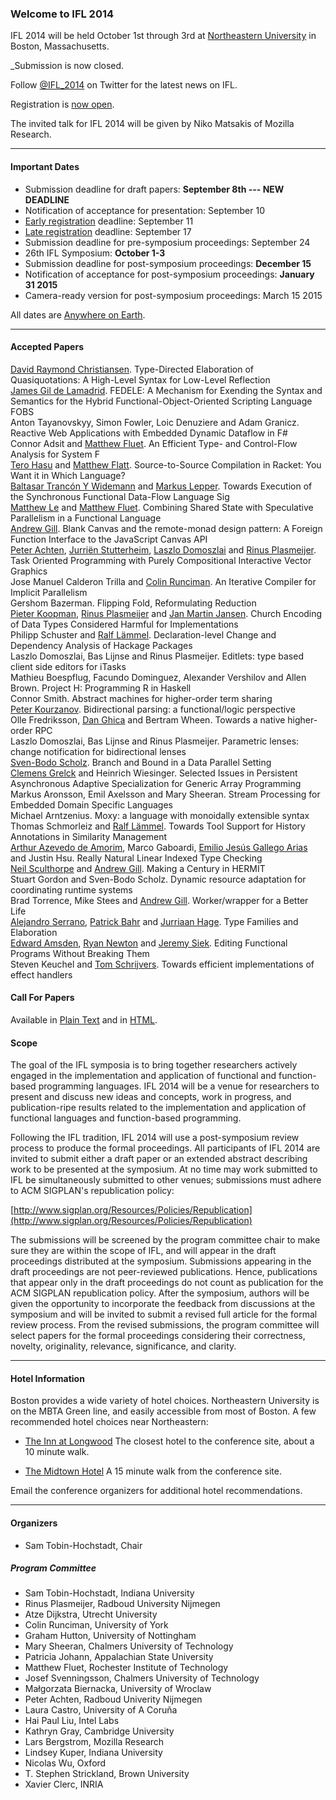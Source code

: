 ### Welcome to IFL 2014

IFL 2014 will be held October 1st through 3rd at [Northeastern University](http://www.northeastern.edu) in Boston, Massachusetts.

_Submission is now closed.

Follow [@IFL_2014](https://twitter.com/IFL_2014) on Twitter for the latest news on IFL.

Registration is [now open](http://www.eventbrite.com/e/ifl-2014-tickets-12628406905). 

The invited talk for IFL 2014 will be given by Niko Matsakis of Mozilla Research.

***

#### Important Dates

* Submission deadline for draft papers:                      **September 8th --- NEW DEADLINE**
* Notification of acceptance for presentation:               September 10
* [Early registration](http://www.eventbrite.com/e/ifl-2014-tickets-12628406905) deadline:                               September 11
* [Late registration](http://www.eventbrite.com/e/ifl-2014-tickets-12628406905) deadline:                                September 17 
* Submission deadline for pre-symposium proceedings:         September 24
* 26th IFL Symposium:                                        **October 1-3** 
* Submission deadline for post-symposium proceedings:        **December 15**
* Notification of acceptance for post-symposium proceedings: **January  31 2015**
* Camera-ready version for post-symposium proceedings:       March    15 2015 

All dates are [Anywhere on Earth](http://en.wikipedia.org/wiki/Anywhere_on_Earth).

***

#### Accepted Papers

<div class="paper"><span class="authors"><a href="http://www.itu.dk/people/drc/">David Raymond Christiansen</a>. </span><span class="title">Type-Directed Elaboration of Quasiquotations: A High-Level Syntax for Low-Level Reflection</span></div><div class="paper"><span class="authors"><a href="http://www.cs.bowiestate.edu/~gildelam">James Gil de Lamadrid</a>. </span><span class="title">FEDELE: A Mechanism for Exending the Syntax and Semantics for the Hybrid Functional-Object-Oriented Scripting Language FOBS</span></div><div class="paper"><span class="authors"><span>Anton Tayanovskyy, Simon Fowler, Loic Denuziere and Adam Granicz</span>. </span><span class="title">Reactive Web Applications with Embedded Dynamic Dataflow in F#</span></div><div class="paper"><span class="authors"><span>Connor Adsit and <a href="http://www.cs.rit.edu/~mtf/">Matthew Fluet</a></span>. </span><span class="title">An Efficient Type- and Control-Flow Analysis for System F</span></div><div class="paper"><span class="authors"><span><a href="http://www.ii.uib.no/~tero/">Tero Hasu</a> and <a href="http://www.cs.utah.edu/~mflatt/">Matthew Flatt</a></span>. </span><span class="title">Source-to-Source Compilation in Racket: You Want it in Which Language?</span></div><div class="paper"><span class="authors"><span><a href="http://www.tu-ilmenau.de/psc">Baltasar Trancón Y Widemann</a> and <a href="http://markuslepper.eu">Markus Lepper</a></span>. </span><span class="title">Towards Execution of the Synchronous Functional Data-Flow Language Sig</span></div><div class="paper"><span class="authors"><span><a href="http://people.rit.edu/~ml9951/">Matthew Le</a> and <a href="http://www.cs.rit.edu/~mtf/">Matthew Fluet</a></span>. </span><span class="title">Combining Shared State with Speculative Parallelism in a Functional Language</span></div><div class="paper"><span class="authors"><a href="http://www.ittc.ku.edu/~andygill/">Andrew Gill</a>. </span><span class="title">Blank Canvas and the remote-monad design pattern: A Foreign Function Interface to the JavaScript Canvas API</span></div><div class="paper"><span class="authors"><span><a href="http://www.cs.ru.nl/P.Achten/">Peter Achten</a>, <a href="http://www.cs.ru.nl/">Jurriën Stutterheim</a>, <a href="http://people.inf.elte.hu/dlacko/">Laszlo Domoszlai</a> and <a href="http://www.niii.ru.nl/~rinus/">Rinus Plasmeijer</a></span>. </span><span class="title">Task Oriented Programming with Purely Compositional Interactive Vector Graphics</span></div><div class="paper"><span class="authors"><span>Jose Manuel Calderon Trilla and <a href="http://www-users.cs.york.ac.uk/~colin/">Colin Runciman</a></span>. </span><span class="title">An Iterative Compiler for Implicit Parallelism</span></div><div class="paper"><span class="authors">Gershom Bazerman. </span><span class="title">Flipping Fold, Reformulating Reduction</span></div><div class="paper"><span class="authors"><span><a href="http://www.cs.ru.nl/~pieter">Pieter Koopman</a>, <a href="http://www.niii.ru.nl/~rinus/">Rinus Plasmeijer</a> and <a href="http://www.nlda-tw.nl/janmartin">Jan Martin Jansen</a></span>. </span><span class="title">Church Encoding of Data Types Considered Harmful for Implementations</span></div><div class="paper"><span class="authors"><span>Philipp Schuster and <a href="http://softlang.wikidot.com/rlaemmel:home">Ralf Lämmel</a></span>. </span><span class="title">Declaration-level Change and Dependency Analysis of Hackage Packages</span></div><div class="paper"><span class="authors"><span>Laszlo Domoszlai, Bas Lijnse and Rinus Plasmeijer</span>. </span><span class="title">Editlets: type based client side editors for iTasks</span></div><div class="paper"><span class="authors"><span>Mathieu Boespflug, Facundo Dominguez, Alexander Vershilov and Allen Brown</span>. </span><span class="title">Project H: Programming R in Haskell</span></div><div class="paper"><span class="authors">Connor Smith. </span><span class="title">Abstract machines for higher-order term sharing</span></div><div class="paper"><span class="authors"><a href="https://www.linkedin.com/profile/view?id=11627962">Peter Kourzanov</a>. </span><span class="title">Bidirectional parsing: a functional/logic perspective</span></div><div class="paper"><span class="authors"><span>Olle Fredriksson, <a href="http://www.cs.bham.ac.uk/~drg">Dan Ghica</a> and Bertram Wheen</span>. </span><span class="title">Towards a native higher-order RPC</span></div><div class="paper"><span class="authors"><span>Laszlo Domoszlai, Bas Lijnse and Rinus Plasmeijer</span>. </span><span class="title">Parametric lenses: change notification for bidirectional lenses</span></div><div class="paper"><span class="authors"><a href="http://www.macs.hw.ac.uk/~sbs/">Sven-Bodo Scholz</a>. </span><span class="title">Branch and Bound in a Data Parallel Setting</span></div><div class="paper"><span class="authors"><span><a href="http://www.science.uva.nl/~grelck">Clemens Grelck</a> and Heinrich Wiesinger</span>. </span><span class="title">Selected Issues in  Persistent Asynchronous Adaptive Specialization for Generic Array Programming</span></div><div class="paper"><span class="authors"><span>Markus Aronsson, Emil Axelsson and Mary Sheeran</span>. </span><span class="title">Stream Processing for Embedded Domain Specific Languages</span></div><div class="paper"><span class="authors">Michael Arntzenius. </span><span class="title">Moxy: a language with monoidally extensible syntax</span></div><div class="paper"><span class="authors"><span>Thomas Schmorleiz and <a href="http://softlang.wikidot.com/rlaemmel:home">Ralf Lämmel</a></span>. </span><span class="title">Towards Tool Support for History Annotations in Similarity Management</span></div><div class="paper"><span class="authors"><span><a href="http://www.seas.upenn.edu/~aarthur">Arthur Azevedo de Amorim</a>, Marco Gaboardi, <a href="https://cis.upenn.edu/~emilioga/">Emilio Jesús Gallego Arias</a> and Justin Hsu</span>. </span><span class="title">Really Natural Linear Indexed Type Checking</span></div><div class="paper"><span class="authors"><span><a href="http://www.cs.swan.ac.uk/~csnas/">Neil Sculthorpe</a> and <a href="http://www.ittc.ku.edu/~andygill/">Andrew Gill</a></span>. </span><span class="title">Making a Century in HERMIT</span></div><div class="paper"><span class="authors"><span>Stuart Gordon and Sven-Bodo Scholz</span>. </span><span class="title">Dynamic resource adaptation for coordinating runtime systems</span></div><div class="paper"><span class="authors"><span>Brad Torrence, Mike Stees and <a href="http://www.ittc.ku.edu/~andygill/">Andrew Gill</a></span>. </span><span class="title">Worker/wrapper for a Better Life</span></div><div class="paper"><span class="authors"><span><a href="http://www.cs.uu.nl//staff/mena.html">Alejandro Serrano</a>, <a href="http://www.pa-ba.net/">Patrick Bahr</a> and <a href="http://www.cs.uu.nl/groups/ST/Hage">Jurriaan Hage</a></span>. </span><span class="title">Type Families and Elaboration</span></div><div class="paper"><span class="authors"><span><a href="http://www.edwardamsden.com/">Edward Amsden</a>, <a href="http://www.cs.indiana.edu/~rrnewton/homepage.html">Ryan Newton</a> and <a href="http://homes.soic.indiana.edu/jsiek/">Jeremy Siek</a></span>. </span><span class="title">Editing Functional Programs Without Breaking Them</span></div><div class="paper"><span class="authors"><span>Steven Keuchel and <a href="http://users.ugent.be/~tschrijv/">Tom Schrijvers</a></span>. </span><span class="title">Towards efficient implementations of effect handlers</span></div>

#### Call For Papers

Available in [Plain Text](http://ifl2014.github.io/CFP.txt) and in
[HTML](http://ifl2014.github.io/CFP.html).


#### Scope

The goal of the IFL symposia is to bring together researchers actively
engaged in the implementation and application of functional and
function-based programming languages.  IFL 2014 will be a venue for
researchers to present and discuss new ideas and concepts, work in
progress, and publication-ripe results related to the implementation
and application of functional languages and function-based
programming.

Following the IFL tradition, IFL 2014 will use a post-symposium review
process to produce the formal proceedings. All participants of IFL
2014 are invited to submit either a draft paper or an extended
abstract describing work to be presented at the symposium. At no time
may work submitted to IFL be simultaneously submitted to other venues;
submissions must adhere to ACM SIGPLAN's republication policy:

[http://www.sigplan.org/Resources/Policies/Republication](http://www.sigplan.org/Resources/Policies/Republication)

The submissions will be screened by the program committee chair to
make sure they are within the scope of IFL, and will appear in the
draft proceedings distributed at the symposium. Submissions appearing
in the draft proceedings are not peer-reviewed publications. Hence,
publications that appear only in the draft proceedings do not count as
publication for the ACM SIGPLAN republication policy. After the
symposium, authors will be given the opportunity to incorporate the
feedback from discussions at the symposium and will be invited to
submit a revised full article for the formal review process. From the
revised submissions, the program committee will select papers for the
formal proceedings considering their correctness, novelty,
originality, relevance, significance, and clarity.

***

#### Hotel Information

Boston provides a wide variety of hotel choices. Northeastern University is on the MBTA Green line, and easily accessible from most of Boston. A few recommended hotel choices near Northeastern:

* [The Inn at Longwood](http://www.innatlongwood.com/) The closest hotel to the conference site, about a 10 minute walk.

* [The Midtown Hotel](http://www.midtownhotel.com/) A 15 minute walk from the conference site.

Email the conference organizers for additional hotel recommendations.

***

#### Organizers

* Sam Tobin-Hochstadt, Chair

##### Program Committee

* Sam Tobin-Hochstadt, Indiana University
* Rinus Plasmeijer, Radboud University Nijmegen
* Atze Dijkstra, Utrecht University
* Colin Runciman, University of York
* Graham Hutton, University of Nottingham
* Mary Sheeran, Chalmers University of Technology
* Patricia Johann, Appalachian State University
* Matthew Fluet, Rochester Institute of Technology
* Josef Svenningsson, Chalmers University of Technology
* Małgorzata Biernacka, University of Wroclaw
* Peter Achten, Radboud Univerity Nijmegen
* Laura Castro, University of A Coruña
* Hai Paul Liu, Intel Labs
* Kathryn Gray, Cambridge University
* Lars Bergstrom, Mozilla Research
* Lindsey Kuper, Indiana University
* Nicolas Wu, Oxford
* T. Stephen Strickland, Brown University
* Xavier Clerc, INRIA
